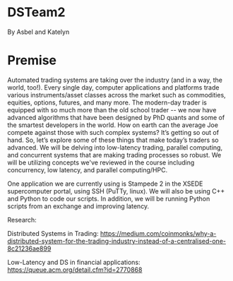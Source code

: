 # DSTeam2
By Asbel and Katelyn 

# Premise 

Automated trading systems are taking over the industry (and in a way, the world, too!). Every single day, computer applications and platforms trade various instruments/asset classes across the market such as commodities, equities, options, futures, and many more. The modern-day trader is equipped with so much more than the old school trader -- we now have advanced algorithms that have been designed by PhD quants and some of the smartest developers in the world. How on earth can the average Joe compete against those with such complex systems? It’s getting so out of hand. So, let’s explore some of these things that make today’s traders so advanced. We will be delving into low-latency trading, parallel computing, and concurrent systems that are making trading processes so robust. We will be utilizing concepts we've reviewed in the course including concurrency, low latency, and parallel computing/HPC. 

One application we are currently using is Stampede 2 in the XSEDE supercomputer portal, using SSH (PuTTy, linux). We will also be using C++ and Python to code our scripts. In addition, we will be running Python scripts from an exchange and improving latency. 
  
Research:

Distributed Systems in Trading: 
https://medium.com/coinmonks/why-a-distributed-system-for-the-trading-industry-instead-of-a-centralised-one-8c21236ae899 

Low-Latency and DS in financial applications: 
https://queue.acm.org/detail.cfm?id=2770868 
